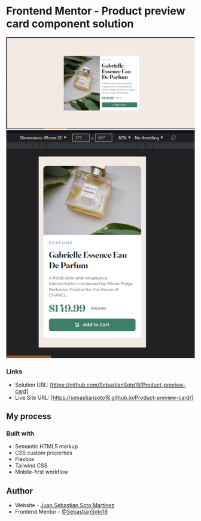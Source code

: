 # Frontend Mentor - Product preview card component solution

![](./images/desktop.PNG)
![](./images/movile.PNG)

### Links

- Solution URL: [https://github.com/SebastianSoto18/Product-preview-card]
- Live Site URL: [https://sebastiansoto18.github.io/Product-preview-card/]
## My process

### Built with

- Semantic HTML5 markup
- CSS custom properties
- Flexbox
- Tailwind CSS
- Mobile-first workflow

## Author

- Website - [Juan Sebastian Soto Martinez](https://www.linkedin.com/in/juan-sebastian-soto-martínez-b37703196/)
- Frontend Mentor - [@SebastianSoto18](https://www.frontendmentor.io/profile/yourusername)


